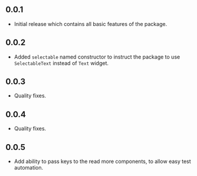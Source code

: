 ## 0.0.1

* Initial release which contains all basic features of the package.

## 0.0.2
* Added `selectable` named constructor to instruct the package to use `SelectableText` instead of `Text` widget.

## 0.0.3
* Quality fixes.

## 0.0.4
* Quality fixes.

## 0.0.5
* Add ability to pass keys to the read more components, to allow easy test automation.
